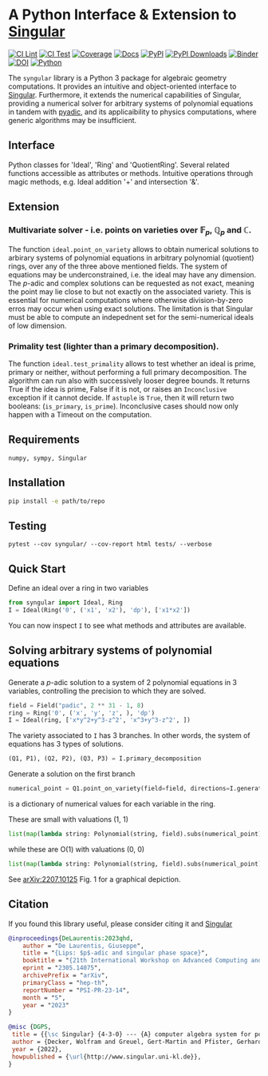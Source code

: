# A Python Interface \& Extension to [Singular](https://www.singular.uni-kl.de/)

[![CI Lint](https://github.com/GDeLaurentis/syngular/actions/workflows/ci_lint.yml/badge.svg)](https://github.com/GDeLaurentis/syngular/actions/workflows/ci_lint.yml)
[![CI Test](https://github.com/GDeLaurentis/syngular/actions/workflows/ci_test.yml/badge.svg)](https://github.com/GDeLaurentis/syngular/actions/workflows/ci_test.yml)
[![Coverage](https://img.shields.io/badge/Coverage-84%25-greenyellow?labelColor=2a2f35)](https://github.com/GDeLaurentis/syngular/actions)
[![Docs](https://github.com/GDeLaurentis/syngular/actions/workflows/cd_docs.yml/badge.svg?label=Docs)](https://gdelaurentis.github.io/syngular/)
[![PyPI](https://img.shields.io/pypi/v/syngular.svg?label=PyPI)](https://pypi.org/project/syngular/)
[![PyPI Downloads](https://img.shields.io/pypi/dm/syngular.svg?label=PyPI%20downloads)](https://pypistats.org/packages/syngular)
[![Binder](https://mybinder.org/badge_logo.svg)](https://mybinder.org/v2/gh/GDeLaurentis/syngular/HEAD)
[![DOI](https://zenodo.org/badge/378157462.svg)](https://zenodo.org/doi/10.5281/zenodo.11113680)
[![Python](https://img.shields.io/pypi/pyversions/syngular?label=Python)](https://pypi.org/project/syngular/)

The `syngular` library is a Python 3 package for algebraic geometry computations. It provides an intuitive and object-oriented interface to [Singular](https://www.singular.uni-kl.de/). Furthermore, it extends the numerical capabilities of Singular, providing a numerical solver for arbitrary systems of polynomial equations in tandem with [pyadic](https://github.com/GDeLaurentis/pyadic), and its applicaibility to physics computations, where generic algorithms may be insufficient.

## Interface

Python classes for 'Ideal', 'Ring' and 'QuotientRing'. Several related functions accessible as attributes or methods. Intuitive operations through magic methods, e.g. Ideal addition '+' and intersection '&'.

## Extension

### Multivariate solver - i.e. points on varieties over $\mathbb{F}_p$, $\mathbb{Q}_p$ and $\mathbb{C}$.

The function `ideal.point_on_variety` allows to obtain numerical solutions to arbirary systems of polynomial equations in arbitrary polynomial (quotient) rings, over any of the three above mentioned fields. The system of equations may be underconstrained, i.e. the ideal may have any dimension. The $p$-adic and complex solutions can be requested as not exact, meaning the point may lie close to but not exactly on the associated variety. This is essential for numerical computations where otherwise division-by-zero erros may occur when using exact solutions. The limitation is that Singular must be able to compute an indepednent set for the semi-numerical ideals of low dimension.

### Primality test (lighter than a primary decomposition).

The function `ideal.test_primality` allows to test whether an ideal is prime, primary or neither, without performing a full primary decomposition. The algorithm can run also with successively looser degree bounds. It returns True if the idea is prime, False if it is not, or raises an `Inconclusive` exception if it cannot decide. If `astuple` is `True`, then it will return two booleans: (`is_primary`, `is_prime`). Inconclusive cases should now only happen with a Timeout on the computation.


## Requirements
```
numpy, sympy, Singular
```


## Installation
```bash
pip install -e path/to/repo
```

## Testing

```
pytest --cov syngular/ --cov-report html tests/ --verbose
```

## Quick Start

Define an ideal over a ring in two variables
```python
from syngular import Ideal, Ring
I = Ideal(Ring('0', ('x1', 'x2'), 'dp'), ['x1*x2'])
```
You can now inspect `I` to see what methods and attributes are available.

## Solving arbitrary systems of polynomial equations

Generate a $p$-adic solution to a system of 2 polynomial equations in 3 variables, controlling the precision to which they are solved.
```python
field = Field("padic", 2 ** 31 - 1, 8)
ring = Ring('0', ('x', 'y', 'z', ), 'dp')
I = Ideal(ring, ['x*y^2+y^3-z^2', 'x^3+y^3-z^2', ])
```

The variety associated to `I` has 3 branches. In other words, the system of equations has 3 types of solutions.
```python
(Q1, P1), (Q2, P2), (Q3, P3) = I.primary_decomposition
```

Generate a solution on the first branch
```python
numerical_point = Q1.point_on_variety(field=field, directions=I.generators, valuations=(1, 1, ), ) 
```
is a dictionary of numerical values for each variable in the ring.

These are small with valuations (1, 1)
```python
list(map(lambda string: Polynomial(string, field).subs(numerical_point), Q1.generators))
```

while these are O(1) with valuations (0, 0)
```python
list(map(lambda string: Polynomial(string, field).subs(numerical_point), Q2.generators))
```

See [arXiv:2207.10125](https://arxiv.org/pdf/2207.10125) Fig. 1 for a graphical depiction.

## Citation

If you found this library useful, please consider citing it and [Singular](https://www.singular.uni-kl.de/)


```bibtex
@inproceedings{DeLaurentis:2023qhd,
    author = "De Laurentis, Giuseppe",
    title = "{Lips: $p$-adic and singular phase space}",
    booktitle = "{21th International Workshop on Advanced Computing and Analysis Techniques in Physics Research}: {AI meets Reality}",
    eprint = "2305.14075",
    archivePrefix = "arXiv",
    primaryClass = "hep-th",
    reportNumber = "PSI-PR-23-14",
    month = "5",
    year = "2023"
}
```

```bibtex
@misc {DGPS,
 title = {{\sc Singular} {4-3-0} --- {A} computer algebra system for polynomial computations},
 author = {Decker, Wolfram and Greuel, Gert-Martin and Pfister, Gerhard and Sch\"onemann, Hans},
 year = {2022},
 howpublished = {\url{http://www.singular.uni-kl.de}},
}
```
